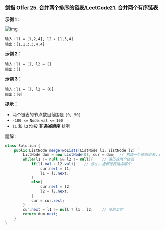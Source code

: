 ### [剑指 Offer 25. 合并两个排序的链表/LeetCode21. 合并两个有序链表](https://leetcode-cn.com/problems/merge-two-sorted-lists/)

**示例 1：**

![img](https://assets.leetcode.com/uploads/2020/10/03/merge_ex1.jpg)

```
输入：l1 = [1,2,4], l2 = [1,3,4]
输出：[1,1,2,3,4,4]
```

**示例 2：**

```
输入：l1 = [], l2 = []
输出：[]
```

**示例 3：**

```
输入：l1 = [], l2 = [0]
输出：[0]
```

**提示：**

- 两个链表的节点数目范围是 `[0, 50]`
- `-100 <= Node.val <= 100`
- `l1` 和 `l2` 均按 **非递减顺序** 排列

题解：

```java
class Solution {
    public ListNode mergeTwoLists(ListNode l1, ListNode l2) {
        ListNode dum = new ListNode(0), cur = dum;	// 构造一个虚假链表，cur操作，dum保存
        while(l1 != null && l2 != null){	// 遍历这两个链表
            if(l1.val < l2.val){	// 谁小，虚假链表指向哪个
                cur.next = l1;
                l1 = l1.next;
            }
            else{
                cur.next = l2;
                l2 = l2.next;
            }
            cur = cur.next;
        }
        cur.next = l1 != null ? l1 : l2;	// 收尾工作
        return dum.next;
    }
}
```


